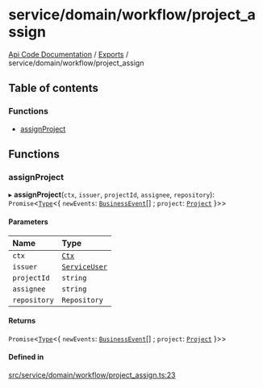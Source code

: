 # service/domain/workflow/project\_assign
 
[Api Code Documentation](../README.md) / [Exports](../modules.md) / service/domain/workflow/project\_assign

## Table of contents

### Functions

- [assignProject](service_domain_workflow_project_assign.md#assignproject)

## Functions

### assignProject

▸ **assignProject**(`ctx`, `issuer`, `projectId`, `assignee`, `repository`): `Promise`\<[`Type`](result.md#type)\<\{ `newEvents`: [`BusinessEvent`](service_domain_business_event.md#businessevent)[] ; `project`: [`Project`](../interfaces/service_domain_workflow_project.Project.md)  }\>\>

#### Parameters

| Name | Type |
| :------ | :------ |
| `ctx` | [`Ctx`](../interfaces/lib_ctx.Ctx.md) |
| `issuer` | [`ServiceUser`](../interfaces/service_domain_organization_service_user.ServiceUser.md) |
| `projectId` | `string` |
| `assignee` | `string` |
| `repository` | `Repository` |

#### Returns

`Promise`\<[`Type`](result.md#type)\<\{ `newEvents`: [`BusinessEvent`](service_domain_business_event.md#businessevent)[] ; `project`: [`Project`](../interfaces/service_domain_workflow_project.Project.md)  }\>\>

#### Defined in

[src/service/domain/workflow/project_assign.ts:23](https://github.com/openkfw/TruBudget/blob/26ade46/api/src/service/domain/workflow/project_assign.ts#L23)
